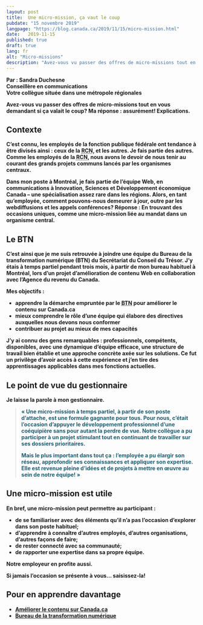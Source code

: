 ```yaml
---
layout: post
title:  Une micro-mission, ça vaut le coup
pubdate: "15 novembre 2019"
langpage: "https://blog.canada.ca/2019/11/15/micro-mission.html"
date:   2019-11-15
published: true
draft: true
lang: fr
alt: "Micro-missions"
description: "Avez-vous vu passer des offres de micro-missions tout en vous demandant si ça valait le coup?"
---
```


<style>
figcaption {
  font-size: 17px !important;
  line-height: 1.5;
  max-width: 80ch;
  padding-bottom: 10px;
  padding-top: 5px;
}

.blockquote p {

}

</style>

<b>Par&nbsp;:&nbsp;Sandra Duchesne<br>
Conseillère en communications <br>
Votre collègue située dans une métropole régionales<br>

Avez-vous vu passer des offres de micro-missions tout en vous demandant si ça valait le coup? Ma réponse&nbsp;:&nbsp;assurément! Explications.


## Contexte

C’est connu, les employés de la fonction publique fédérale ont tendance à être divisés ainsi&nbsp;:&nbsp;ceux de la <abbr title="Région de la capitale nationale">RCN</abbr>, et les autres. Je fais partie des autres.  Comme les employés de la <abbr title="Région de la capitale nationale">RCN</abbr>, nous avons le devoir de nous tenir au courant des grands projets communs lancés par les organismes centraux.

Dans mon poste à Montréal, je fais partie de l’équipe Web, en communications à Innovation, Sciences et Développement économique Canada – une spécialisation assez rare dans les régions. Alors, en tant  qu’employée, comment pouvons-nous demeurer à jour, outre par les webdiffusions et les appels conférences? Réponse&nbsp;:&nbsp;En trouvant des occasions uniques, comme une micro-mission liée au mandat dans un organisme central.


## Le BTN

C’est ainsi que je me suis retrouvée à joindre une équipe du Bureau de la transformation numérique (BTN) du Secrétariat du Conseil du Trésor. J’y étais à temps partiel pendant trois mois, à partir de mon bureau habituel à Montréal, lors d’un projet d’amélioration de contenu Web en collaboration avec l’Agence du revenu du Canada.

Mes objectifs&nbsp;:
* apprendre la démarche empruntée par le <abbr title="Bureau de la transformation numérique">BTN</abbr> pour améliorer le contenu sur Canada.ca
* mieux comprendre le rôle d’une équipe qui élabore des directives auxquelles nous devons nous conformer
* contribuer au projet au mieux de mes capacités

J’y ai connu des gens remarquables&nbsp;:&nbsp;professionnels, compétents, disponibles, avec une dynamique d’équipe efficace, une structure de travail bien établie et une approche concrète axée sur les solutions. Ce fut un privilège d’avoir accès à cette expérience et j’en tire des apprentissages applicables dans mes fonctions actuelles.




## Le point de vue du gestionnaire


Je laisse la parole à mon gestionnaire.

<blockquote><p style="color: #1E5D71 !important;">«&nbsp;Une micro-mission à temps partiel, à partir de son poste d’attache, est une formule gagnante pour tous. Pour nous, c’était l’occasion d’appuyer le développement professionnel d’une coéquipière sans pour autant la perdre de vue. Notre collègue a pu participer à un projet stimulant tout en continuant de travailler sur ses dossiers prioritaires.</p>
<p style="color: #1E5D71 !important;">
Mais le plus important dans tout ça&nbsp;:&nbsp;l’employée a pu élargir son réseau, approfondir ses connaissances et appliquer son expertise. Elle est revenue pleine d’idées et de projets à mettre en œuvre au sein de notre équipe!&nbsp;» </p>		
</blockquote>		


## Une micro-mission est utile


En bref, une micro-mission peut permettre au participant&nbsp;:
* de se familiariser avec des éléments qu’il n’a pas l’occasion d’explorer dans son poste habituel;
* d’apprendre à connaître d’autres employés, d’autres organisations, d’autres façons de faire;
* de rester connecté avec sa communauté;
* de rapporter une expertise dans sa propre équipe.

Notre employeur en profite aussi.

Si jamais l’occasion se présente à vous… saisissez-la!



## Pour en apprendre davantage
* [Améliorer le contenu sur Canada.ca](https://blogue.canada.ca/pages/apercu-projet.html)
* [Bureau de la transformation numérique](https://www.canada.ca/fr/gouvernement/a-propos/a-propos-bureau-transformation-numerique.html)
